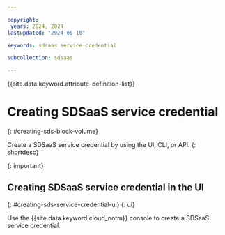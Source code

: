 ```yaml
---

copyright:
 years: 2024, 2024
lastupdated: "2024-06-18"

keywords: sdsaas service credential

subcollection: sdsaas

---
```


{{site.data.keyword.attribute-definition-list}}

# Creating SDSaaS service credential
{: #creating-sds-block-volume}

Create a SDSaaS service credential by using the UI, CLI, or API.
{: shortdesc}


{: important}

## Creating SDSaaS service credential in the UI
{: #creating-sds-service-credential-ui}
{: ui}

Use the {{site.data.keyword.cloud_notm}} console to create a SDSaaS service credential.
